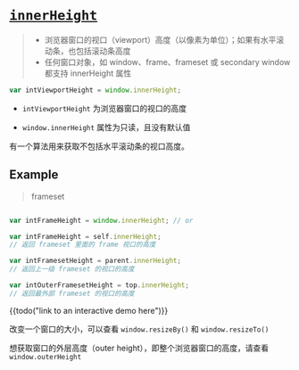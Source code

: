 # [`innerHeight`](https://developer.mozilla.org/zh-CN/docs/Web/API/Window/innerHeight)

> - 浏览器窗口的视口（viewport）高度（以像素为单位）；如果有水平滚动条，也包括滚动条高度
> - 任何窗口对象，如 window、frame、frameset 或 secondary window 都支持 innerHeight 属性

```js
var intViewportHeight = window.innerHeight;
```

- `intViewportHeight` 为浏览器窗口的视口的高度

- `window.innerHeight` 属性为只读，且没有默认值

有一个算法用来获取不包括水平滚动条的视口高度。

## Example

> frameset

```js

var intFrameHeight = window.innerHeight; // or

var intFrameHeight = self.innerHeight;
// 返回 frameset 里面的 frame 视口的高度

var intFramesetHeight = parent.innerHeight;
// 返回上一级 frameset 的视口的高度

var intOuterFramesetHeight = top.innerHeight;
// 返回最外部 frameset 的视口的高度
```

{{todo("link to an interactive demo here")}}

改变一个窗口的大小，可以查看 `window.resizeBy()` 和 `window.resizeTo()`

想获取窗口的外层高度（outer height），即整个浏览器窗口的高度，请查看 `window.outerHeight`
